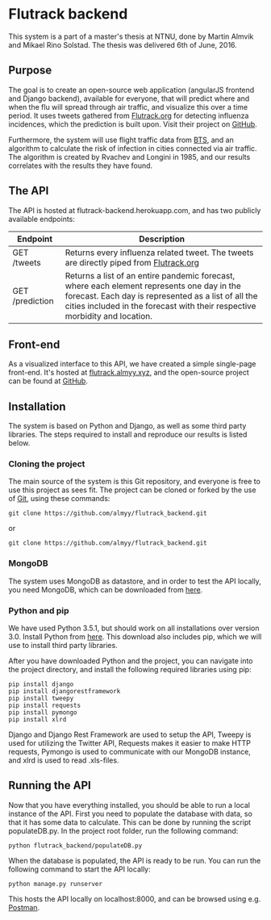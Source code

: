 # Flutrack backend
This system is a part of a master's thesis at NTNU, done by Martin Almvik and Mikael Rino Solstad. The thesis was delivered 6th of June, 2016.

## Purpose
The goal is to create an open-source web application (angularJS frontend and Django backend), available for everyone, that will predict where and when the flu will spread through air traffic, and visualize this over a time period.
It uses tweets gathered from [Flutrack.org](http://www.flutrack.org) for detecting influenza incidences, which the prediction is built upon. Visit their project on [GitHub](https://github.com/flutrack/Twitter_module-Flutrack.org-source-code-).

Furthermore, the system will use flight traffic data from [BTS](http://www.transtats.bts.gov/databaseinfo.asp?DB_ID=111), and an algorithm to calculate the risk of infection in cities connected via air traffic. The algorithm is created by Rvachev and Longini in 1985, and our results correlates with the results they have found.

## The API
The API is hosted at flutrack-backend.herokuapp.com, and has two publicly available endpoints:

|Endpoint       |Description|
|---------------|-----------|
|GET /tweets    |Returns every influenza related tweet. The tweets are directly piped from [Flutrack.org](http://www.flutrack.org)|
|GET /prediction|Returns a list of an entire pandemic forecast, where each element represents one day in the forecast. Each day is represented as a list of all the cities included in the forecast with their respective morbidity and location.|

## Front-end
As a visualized interface to this API, we have created a simple single-page front-end. It's hosted at [flutrack.almyy.xyz](http://flutrack.almyy.xyz), and the open-source project can be found at [GitHub](https://github.com/almyy/flutrack_frontend).

## Installation
The system is based on Python and Django, as well as some third party libraries. The steps required to install and reproduce our results is listed below.

### Cloning the project
The main source of the system is this Git repository, and everyone is free to use this project as sees fit. The project can be cloned or forked by the use of [Git](https://git-scm.com/), using these commands:

```
git clone https://github.com/almyy/flutrack_backend.git
```
or
```
git clone https://github.com/almyy/flutrack_backend.git
```

### MongoDB
The system uses MongoDB as datastore, and in order to test the API locally, you need MongoDB, which can be downloaded from [here](https://www.mongodb.org/). 

### Python and pip
We have used Python 3.5.1, but should work on all installations over version 3.0. Install Python from [here](https://www.python.org/downloads/). This download also includes pip, which we will use to install third party libraries.

After you have downloaded Python and the project, you can navigate into the project directory, and install the following required libraries using pip:

```
pip install django
pip install djangorestframework
pip install tweepy
pip install requests
pip install pymongo
pip install xlrd
```

Django and Django Rest Framework are used to setup the API, Tweepy is used for utilizing the Twitter API, Requests makes it easier to make HTTP requests, Pymongo is used to communicate with our MongoDB instance, and xlrd is used to read .xls-files.

## Running the API
Now that you have everything installed, you should be able to run a local instance of the API. First you need to populate the database with data, so that it has some data to calculate. This can be done by running the script populateDB.py. In the project root folder, run the following command:

```
python flutrack_backend/populateDB.py
```

When the database is populated, the API is ready to be run. You can run the following command to start the API locally:

```
python manage.py runserver
```

This hosts the API locally on localhost:8000, and can be browsed using e.g. [Postman](https://www.getpostman.com/).